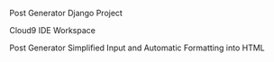 Post Generator Django Project

Cloud9 IDE Workspace

Post Generator
	Simplified Input and Automatic Formatting into HTML
